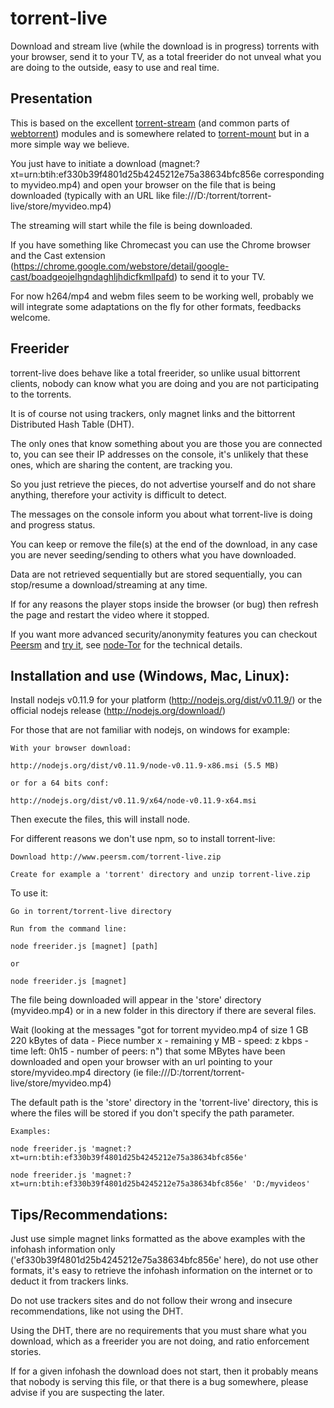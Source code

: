torrent-live
===

Download and stream live (while the download is in progress) torrents with your browser, send it to your TV, as a total freerider do not unveal what you are doing to the outside, easy to use and real time.

## Presentation

This is based on the excellent [torrent-stream](https://github.com/mafintosh/torrent-stream) (and common parts of [webtorrent](https://github.com/feross/webtorrent)) modules and is somewhere related to [torrent-mount](https://github.com/mafintosh/torrent-mount) but in a more simple way we believe.

You just have to initiate a download (magnet:?xt=urn:btih:ef330b39f4801d25b4245212e75a38634bfc856e corresponding to myvideo.mp4) and open your browser on the file that is being downloaded (typically with an URL like file:///D:/torrent/torrent-live/store/myvideo.mp4)

The streaming will start while the file is being downloaded.

If you have something like Chromecast you can use the Chrome browser and the Cast extension (https://chrome.google.com/webstore/detail/google-cast/boadgeojelhgndaghljhdicfkmllpafd) to send it to your TV.

For now h264/mp4 and webm files seem to be working well, probably we will integrate some adaptations on the fly for other formats, feedbacks welcome.

## Freerider

torrent-live does behave like a total freerider, so unlike usual bittorrent clients, nobody can know what you are doing and you are not participating to the torrents.

It is of course not using trackers, only magnet links and the bittorrent Distributed Hash Table (DHT).

The only ones that know something about you are those you are connected to, you can see their IP addresses on the console, it's unlikely that these ones, which are sharing the content, are tracking you.

So you just retrieve the pieces, do not advertise yourself and do not share anything, therefore your activity is difficult to detect.

The messages on the console inform you about what torrent-live is doing and progress status.

You can keep or remove the file(s) at the end of the download, in any case you are never seeding/sending to others what you have downloaded.

Data are not retrieved sequentially but are stored sequentially, you can stop/resume a download/streaming at any time.

If for any reasons the player stops inside the browser (or bug) then refresh the page and restart the video where it stopped.

If you want more advanced security/anonymity features you can checkout [Peersm](http://www.peersm.com) and [try it](http://peersm.com/peersm), see [node-Tor](https://github.com/Ayms/node-Tor) for the technical details.

## Installation and use (Windows, Mac, Linux):

Install nodejs v0.11.9 for your platform (http://nodejs.org/dist/v0.11.9/) or the official nodejs release (http://nodejs.org/download/)

For those that are not familiar with nodejs, on windows for example:

	With your browser download:

	http://nodejs.org/dist/v0.11.9/node-v0.11.9-x86.msi (5.5 MB)

	or for a 64 bits conf:

	http://nodejs.org/dist/v0.11.9/x64/node-v0.11.9-x64.msi

Then execute the files, this will install node.

For different reasons we don't use npm, so to install torrent-live:

	Download http://www.peersm.com/torrent-live.zip
	
	Create for example a 'torrent' directory and unzip torrent-live.zip
	
To use it:

	Go in torrent/torrent-live directory
	
	Run from the command line:
	
	node freerider.js [magnet] [path]
	
	or
	
	node freerider.js [magnet]
	
The file being downloaded will appear in the 'store' directory (myvideo.mp4) or in a new folder in this directory if there are several files.

Wait (looking at the messages "got for torrent myvideo.mp4 of size 1 GB 220 kBytes of data - Piece number x - remaining y MB - speed: z kbps - time left: 0h15 - number of peers: n")
that some MBytes have been downloaded and open your browser with an url pointing to your store/myvideo.mp4 directory (ie file:///D:/torrent/torrent-live/store/myvideo.mp4)

The default path is the 'store' directory in the 'torrent-live' directory, this is where the files will be stored if you don't specify the path parameter.
	
	Examples:
	
	node freerider.js 'magnet:?xt=urn:btih:ef330b39f4801d25b4245212e75a38634bfc856e'
	
	node freerider.js 'magnet:?xt=urn:btih:ef330b39f4801d25b4245212e75a38634bfc856e' 'D:/myvideos'
	
## Tips/Recommendations:

Just use simple magnet links formatted as the above examples with the infohash information only ('ef330b39f4801d25b4245212e75a38634bfc856e' here), do not use other formats, it's easy to retrieve the infohash information on the internet or to deduct it from trackers links.

Do not use trackers sites and do not follow their wrong and insecure recommendations, like not using the DHT.

Using the DHT, there are no requirements that you must share what you download, which as a freerider you are not doing, and ratio enforcement stories.

If for a given infohash the download does not start, then it probably means that nobody is serving this file, or that there is a bug somewhere, please advise if you are suspecting the later.
